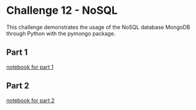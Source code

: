 # Challenge 12 - NoSQL

This challenge demonstrates the usage of the NoSQL database MongoDB through Python with the pymongo package.

## Part 1

[notebook for part 1](NoSQL_setup.ipynb)

## Part 2

[notebook for part 2](NoSQL_analysis.ipynb)